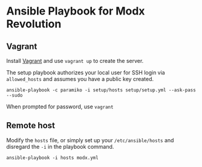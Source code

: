# Ansible Playbook for Modx Revolution

## Vagrant

Install [Vagrant](http://www.vagrantup.com/) and use ```vagrant up``` to create the server.

The setup playbook authorizes your local user for SSH login via ```allowed_hosts``` and assumes you have a public key created.

```ansible-playbook -c paramiko -i setup/hosts setup/setup.yml --ask-pass --sudo```

When prompted for password, use ```vagrant```

## Remote host

Modify the ```hosts``` file, or simply set up your ```/etc/ansible/hosts``` and disregard the ```-i``` in the playbook command.

```ansible-playbook -i hosts modx.yml```
